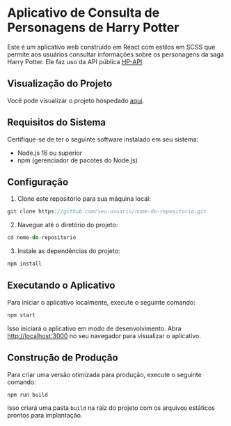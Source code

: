 # Aplicativo de Consulta de Personagens de Harry Potter

Este é um aplicativo web construído em React com estilos em SCSS que permite aos usuários consultar informações sobre os personagens da saga Harry Potter. Ele faz uso da API pública [HP-API](https://hp-api.onrender.com/api/characters)

## Visualização do Projeto

Você pode visualizar o projeto hospedado [aqui](https://desafio-stefanini.vercel.app/).

## Requisitos do Sistema

Certifique-se de ter o seguinte software instalado em seu sistema:

- Node.js 16 ou superior
- npm (gerenciador de pacotes do Node.js)

## Configuração

1. Clone este repositório para sua máquina local:

```javascript
git clone https://github.com/seu-usuario/nome-do-repositorio.git
```

2. Navegue até o diretório do projeto:

```javascript
cd nome-do-repositorio
```

3. Instale as dependências do projeto:

```javascript
npm install
```

## Executando o Aplicativo

Para iniciar o aplicativo localmente, execute o seguinte comando:

```javascript
npm start
```

Isso iniciará o aplicativo em modo de desenvolvimento. Abra [http://localhost:3000](http://localhost:3000) no seu navegador para visualizar o aplicativo.

## Construção de Produção

Para criar uma versão otimizada para produção, execute o seguinte comando:

```javascript
npm run build
```

Isso criará uma pasta `build` na raiz do projeto com os arquivos estáticos prontos para implantação.
